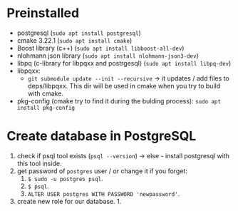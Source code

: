 # Preinstalled

- postgresql (`sudo apt install postgresql`)
- cmake 3.22.1 (`sudo apt install cmake`)
- Boost library (c++) (`sudo apt install libboost-all-dev`)
- nlohmann json library (`sudo apt install nlohmann-json3-dev`)
- libpq (c-library for libpqxx and postrgesql) (`sudo apt install libpq-dev`)
- libpqxx:
    - `git submodule update --init --recursive` -> it updates / add files to deps/libpqxx. This dir
    will be used in cmake when you try to build with cmake.
- pkg-config (cmake try to find it during the bulding process): `sudo apt install pkg-config`

# Create database in PostgreSQL

1. check if psql tool exists (`psql --version`) -> else - install postgresql with this tool inside.
2. get password of `postgres` user / or change it if you forget:
    1. `$ sudo -u postgres psql`.
    2. `$ psql`.
    2. `ALTER USER postgres WITH PASSWORD 'newpassword'`.
3. create new role for our database.
    1. 